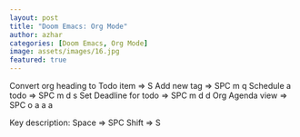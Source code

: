 ```yaml
---
layout: post
title: "Doom Emacs: Org Mode"
author: azhar
categories: [Doom Emacs, Org Mode]
image: assets/images/16.jpg
featured: true
---
```


Convert org heading to Todo item => S <Right Arrow>
Add new tag => SPC m q
Schedule a todo => SPC m d s
Set Deadline for todo => SPC m d d
Org Agenda view => SPC o a a a

Key description:
Space => SPC
Shift => S
